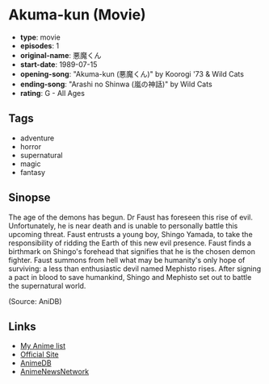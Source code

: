 # Akuma-kun (Movie)

-   **type**: movie
-   **episodes**: 1
-   **original-name**: 悪魔くん
-   **start-date**: 1989-07-15
-   **opening-song**: "Akuma-kun (悪魔くん)" by Koorogi '73 & Wild Cats
-   **ending-song**: "Arashi no Shinwa (嵐の神話)" by Wild Cats
-   **rating**: G - All Ages

## Tags

-   adventure
-   horror
-   supernatural
-   magic
-   fantasy

## Sinopse

The age of the demons has begun. Dr Faust has foreseen this rise of evil. Unfortunately, he is near death and is unable to personally battle this upcoming threat. Faust entrusts a young boy, Shingo Yamada, to take the responsibility of ridding the Earth of this new evil presence. Faust finds a birthmark on Shingo's forehead that signifies that he is the chosen demon fighter. Faust summons from hell what may be humanity's only hope of surviving: a less than enthusiastic devil named Mephisto rises. After signing a pact in blood to save humankind, Shingo and Mephisto set out to battle the supernatural world.

(Source: AniDB)

## Links

-   [My Anime list](https://myanimelist.net/anime/8226/Akuma-kun_Movie)
-   [Official Site](http://www.toei-anim.co.jp/lineup/gen/1980-1989)
-   [AnimeDB](http://anidb.info/perl-bin/animedb.pl?show=anime&aid=2050)
-   [AnimeNewsNetwork](http://www.animenewsnetwork.com/encyclopedia/anime.php?id=3680)
